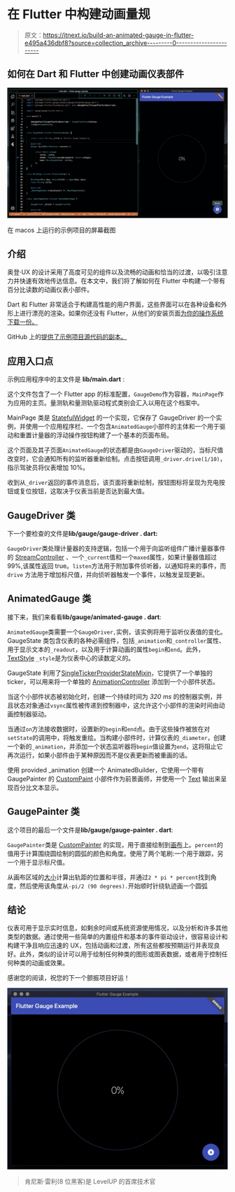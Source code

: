 # 在 Flutter 中构建动画量规

> 原文：<https://itnext.io/build-an-animated-gauge-in-flutter-e495a436dbf8?source=collection_archive---------0----------------------->

## 如何在 Dart 和 Flutter 中创建动画仪表部件

![](img/df092232f6586f01dde3c11e6cad11f8.png)

在 macos 上运行的示例项目的屏幕截图

## 介绍

奥登·UX 的设计采用了高度可见的组件以及流畅的动画和恰当的过渡，以吸引注意力并快速有效地传达信息。在本文中，我们将了解如何在 Flutter 中构建一个带有百分比读数的动画仪表小部件。

Dart 和 Flutter 非常适合于构建高性能的用户界面，这些界面可以在各种设备和外形上进行漂亮的渲染。如果你还没有 Flutter，从他们的安装页面[为你的操作系统下载一份。](https://flutter.dev/docs/get-started/install)

GitHub 上的[提供了示例项目源代码的副本。](https://github.com/kenreilly/flutter-gauge-example)

## 应用入口点

示例应用程序中的主文件是 **lib/main.dart** :

这个文件包含了一个 Flutter app 的标准配置，`GaugeDemo`作为容器，`MainPage`作为应用的主页。量测轨和量测轨驱动程式类别会汇入以用在这个档案中。

MainPage 类是 [StatefulWidget](https://api.flutter.dev/flutter/widgets/StatefulWidget-class.html) 的一个实现，它保存了 GaugeDriver 的一个实例，并使用一个应用程序栏、一个包含`AnimatedGauge`小部件的主体和一个用于驱动和重置计量器的浮动操作按钮构建了一个基本的页面布局。

这个页面及其子页面`AnimatedGauge`的状态都是由`GaugeDriver`驱动的，当标尺值改变时，它会通知所有的监听器重新绘制。点击按钮调用`_driver.drive(1/10)`，指示驾驶员将仪表增加 10%。

收到从`_driver`返回的事件消息后，该页面将重新绘制，按钮图标将呈现为充电按钮或复位按钮，这取决于仪表当前是否达到最大值。

## GaugeDriver 类

下一个要检查的文件是**lib/gauge/gauge-driver . dart:**

`GaugeDriver`类处理计量器的支持逻辑，包括一个用于向监听组件广播计量器事件的 [StreamController](https://api.flutter.dev/flutter/dart-async/StreamController-class.html) 、一个`_current`值和一个`maxed`属性，如果计量器值超过 99%,该属性返回 true。`listen`方法用于附加事件侦听器，以通知将来的事件，而`drive` 方法用于增加标尺值，并向侦听器触发一个事件，以触发呈现更新。

## AnimatedGauge 类

接下来，我们来看看**lib/gauge/animated-gauge . dart**:

`AnimatedGauge`类需要一个`GaugeDriver,`实例，该实例将用于监听仪表值的变化。GaugeState 类包含仪表的各种必需组件，包括`_animation`和`_controller`属性、用于显示文本的`_readout`，以及用于计算动画的属性`begin`和`end`。此外， [TextStyle](https://api.flutter.dev/flutter/dart-ui/TextStyle-class.html) `_style`是为仪表中心的读数定义的。

GaugeState 利用了[SingleTickerProviderStateMixin](https://api.flutter.dev/flutter/widgets/SingleTickerProviderStateMixin-mixin.html)，它提供了一个单独的 ticker，可以用来将一个单独的 [AnimationController](https://api.flutter.dev/flutter/animation/AnimationController-class.html) 添加到一个小部件状态。

当这个小部件状态被初始化时，创建一个持续时间为 *320 ms* 的控制器实例，并且状态对象通过`vsync`属性被传递到控制器中，这允许这个小部件的渲染时间由动画控制器驱动。

当通过`on`方法接收数据时，设置新的`begin`和`end`点。由于这些操作被放在对`setState`的调用中，将触发重绘。当构建小部件时，计算仪表的`_diameter`，创建一个新的`_animation`，并添加一个状态监听器将`begin`值设置为`end`，这将阻止它再次运行，如果小部件由于某种原因而不是仪表更新而被重画的话。

使用 provided _animation 创建一个 AnimatedBuilder，它使用一个带有 GaugePainter 的 [CustomPaint](https://api.flutter.dev/flutter/widgets/CustomPaint-class.html) 小部件作为前景画师，并使用一个 [Text](https://api.flutter.dev/flutter/dart-html/Text-class.html) 输出来呈现百分比文本显示。

## GaugePainter 类

这个项目的最后一个文件是**lib/gauge/gauge-painter . dart**:

`GaugePainter`类是 [CustomPainter](https://api.flutter.dev/flutter/rendering/CustomPainter-class.html) 的实现，用于直接绘制到[画布](https://api.flutter.dev/flutter/dart-ui/Canvas-class.html)上。`percent`的值用于计算围绕圆绘制的圆弧的颜色和角度。使用了两个笔刷:一个用于跟踪，另一个用于显示标尺值。

从画布区域的[大小](https://api.flutter.dev/flutter/dart-ui/Size-class.html)计算出轨距的位置和半径，并通过`2 * pi * percent`找到角度，然后使用该角度从`-pi/2 (90 degrees).`开始顺时针绕轨迹画一个圆弧

## 结论

仪表可用于显示实时信息，如剩余时间或系统资源使用情况，以及分析和许多其他类型的数据。通过使用一些简单的内置组件和基本的事件驱动设计，很容易设计和构建干净且响应迅速的 UX，包括动画和过渡，所有这些都按预期运行并表现良好。此外，类似的设计可以用于绘制任何种类的图形或图表数据，或者用于控制任何种类的动画或效果。

感谢您的阅读，祝您的下一个颤振项目好运！

![](img/db227040518105a7486d0b8c0ef5b5ba.png)

> 肯尼斯·雷利(8 位黑客)是 LevelUP 的首席技术官